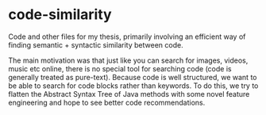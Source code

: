 # code-similarity
Code and other files for my thesis, primarily involving an efficient way of finding semantic + syntactic similarity between code.

The main motivation was that just like you can search for images, videos, music etc online, there is no special tool for searching code (code is generally treated as pure-text). Because code is well structured, we want to be able to search for code blocks rather than keywords. To do this, we try to flatten the Abstract Syntax Tree of Java methods with some novel feature engineering and hope to see better code recommendations.
